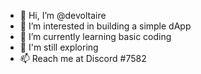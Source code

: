 - 👋 Hi, I’m @devoltaire
- 👀 I’m interested in building a simple dApp
- 🌱 I’m currently learning basic coding
- 💞 I'm still exploring
- 📫 Reach me at Discord #7582

<!---
devoltaire/devoltaire is a ✨ special ✨ repository because its `README.md` (this file) appears on your GitHub profile.
You can click the Preview link to take a look at your changes.
--->
